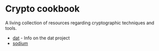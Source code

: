 # Crypto cookbook

A living collection of resources regarding cryptographic techniques and tools.

- [dat][dat] - Info on the dat project
- [sodium][sodium]

[dat]: dat.md
[sodium]: sodium.md